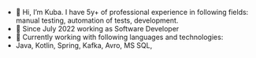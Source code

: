 - 👋 Hi, I’m Kuba. I have 5y+ of professional experience in following fields: manual testing, automation of tests, development.
- 👀 Since July 2022 working as Software Developer
- 🌱 Currently working with following languages and technologies:
- Java, Kotlin, Spring, Kafka, Avro, MS SQL, 

<!---
Yetanus/Yetanus is a ✨ special ✨ repository because its `README.md` (this file) appears on your GitHub profile.
You can click the Preview link to take a look at your changes.
--->
